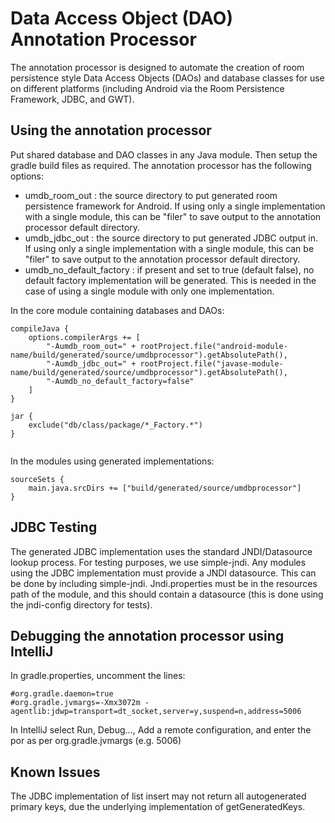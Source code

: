 # Data Access Object (DAO) Annotation Processor

The annotation processor is designed to automate the creation of room persistence
style Data Access Objects (DAOs) and database classes for use on different platforms
(including Android via the Room Persistence Framework, JDBC, and GWT).

## Using the annotation processor
Put shared database and DAO classes in any Java module. Then setup the
gradle build files as required. The annotation processor has the following
options:
* umdb_room_out : the source directory to put generated room persistence
framework for Android. If using only a single implementation with a single
module, this can be "filer" to save output to the annotation processor
default directory.
* umdb_jdbc_out : the source directory to put generated JDBC output in.
If using only a single implementation with a single
module, this can be "filer" to save output to the annotation processor
default directory.
* umdb_no_default_factory : if present and set to true (default false),
no default factory implementation will be generated. This is needed in
the case of using a single module with only one implementation.

In the core module containing databases and DAOs:
```
compileJava {
    options.compilerArgs += [
        "-Aumdb_room_out=" + rootProject.file("android-module-name/build/generated/source/umdbprocessor").getAbsolutePath(),
        "-Aumdb_jdbc_out=" + rootProject.file("javase-module-name/build/generated/source/umdbprocessor").getAbsolutePath(),
        "-Aumdb_no_default_factory=false"
    ]
}

jar {
    exclude("db/class/package/*_Factory.*")
}


```

In the modules using generated implementations:

```
sourceSets {
    main.java.srcDirs += ["build/generated/source/umdbprocessor"]
}
```

## JDBC Testing

The generated JDBC implementation uses the standard JNDI/Datasource lookup
process. For testing purposes, we use simple-jndi. Any modules using the
JDBC implementation must provide a JNDI datasource. This can be done by
including simple-jndi. Jndi.properties must be in the resources path of
the module, and this should contain a datasource (this is done using
the jndi-config directory for tests).

## Debugging the annotation processor using IntelliJ

In gradle.properties, uncomment the lines:
```
#org.gradle.daemon=true
#org.gradle.jvmargs=-Xmx3072m -agentlib:jdwp=transport=dt_socket,server=y,suspend=n,address=5006
```

In IntelliJ select Run, Debug..., Add a remote configuration, and 
enter the por as per org.gradle.jvmargs (e.g. 5006)

## Known Issues

The JDBC implementation of list insert may not return all autogenerated primary keys, 
due the underlying implementation of getGeneratedKeys.

